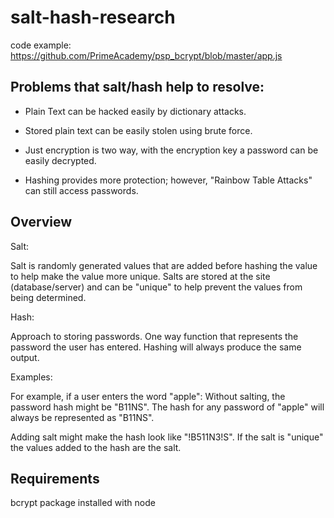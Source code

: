 # salt-hash-research

code example: https://github.com/PrimeAcademy/psp_bcrypt/blob/master/app.js

## Problems that salt/hash help to resolve:

- Plain Text can be hacked easily by dictionary attacks. 

- Stored plain text can be easily stolen using brute force.

- Just encryption is two way, with the encryption key a password can be easily decrypted.

- Hashing provides more protection; however, "Rainbow Table Attacks" can still access passwords.


## Overview

Salt:

Salt is randomly generated values that are added before hashing the value to help make the value more unique.
Salts are stored at the site (database/server) and can be "unique" to help prevent the values from being determined.

Hash:

Approach to storing passwords. One way function that represents the password the user has entered.
Hashing will always produce the same output.

Examples:

For example, if a user enters the word "apple":
Without salting, the password hash might be "B11NS".
The hash for any password of "apple" will always be represented as "B11NS".

Adding salt might make the hash look like "!B511N3!S".
If the salt is "unique" the values added to the hash are the salt.


## Requirements

bcrypt package installed with node
